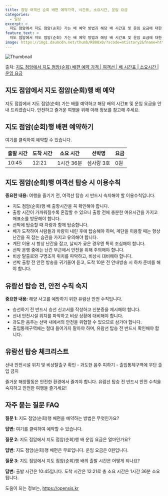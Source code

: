 ```yaml
---
title: 점암 여객선 순회 배편 예약가격, 시간표, 소요시간, 운임 요금
categories:
  - 일상
excerpt: >
  지도 점암에서 지도 점암(순회) 가는 배 예약 방법과 해당 배 시간표 및 운임 요금에 대한 가격 정보를 안내 드리겠습니다. 안전하고 재밋는 지도 점암(순회)행 여행을 위해 아래 정보 참고하시기 바랍니다. 지도 점암(순회)행 배편 예약하기 👈 클릭지도 점암에서 지도 점암(순회)행 배 시간표출발 시간도착 시간소요 시간선박명요금10:4512:211시간 36분섬사랑 3호0원지도 점암(순회)행 배편 예약하기 👈 클릭지도 점암에서 지도 점암(순회)행 여객선 탑승 시 이용수칙여행을 즐기기 전, 여객선 탑승 시 반드시 숙지해야 할 이용수칙중요한 내용: 1) 지도점암에서 지도점암(순회)행 배 출항시간을 꼭 확인해야 합니다. 2) 출항 시간이 가까워질수록 혼잡할 수 있으니 출항 전에 충분한 여유시간을 가지고 매표소를 방문..
feature_text: >
  지도 점암에서 지도 점암(순회) 가는 배 예약 방법과 해당 배 시간표 및 운임 요금에 대한 가격 정보를 안내 드리겠습니다. 안전하고 재밋는 지도 점암(순회)행 여행을 위해 아래 정보 참고하시기 바랍니다. 지도 점암(순회)행 배편 예약하기 👈 클릭지도 점암에서 지도 점암(순회)행 배 시간표출발 시간도착 시간소요 시간선박명요금10:4512:211시간 36분섬사랑 3호0원지도 점암(순회)행 배편 예약하기 👈 클릭지도 점암에서 지도 점암(순회)행 여객선 탑승 시 이용수칙여행을 즐기기 전, 여객선 탑승 시 반드시 숙지해야 할 이용수칙중요한 내용: 1) 지도점암에서 지도점암(순회)행 배 출항시간을 꼭 확인해야 합니다. 2) 출항 시간이 가까워질수록 혼잡할 수 있으니 출항 전에 충분한 여유시간을 가지고 매표소를 방문..
image: https://img1.daumcdn.net/thumb/R800x0/?scode=mtistory2&fname=https%3A%2F%2Fblog.kakaocdn.net%2Fdn%2FpFkc5%2FbtsHB8h4DqH%2FOFkqNklbLCTKRY8cwAkIy0%2Fimg.webp
---
```


![Thumbnail](https://img1.daumcdn.net/thumb/R800x0/?scode=mtistory2&fname=https%3A%2F%2Fblog.kakaocdn.net%2Fdn%2FpFkc5%2FbtsHB8h4DqH%2FOFkqNklbLCTKRY8cwAkIy0%2Fimg.webp)

<p>출처: <a href="https://opensis.kr/entry/%EC%A7%80%EB%8F%84-%EC%A0%90%EC%95%94%EC%97%90%EC%84%9C-%EC%A7%80%EB%8F%84-%EC%A0%90%EC%95%94%EC%88%9C%ED%9A%8C-%EB%B0%B0%ED%8E%B8-%EC%98%88%EC%95%BD-%EA%B0%80%EA%B2%A9-%EC%97%AC%EA%B0%9D%EC%84%A0-%EB%B0%B0-%EC%8B%9C%EA%B0%84%ED%91%9C-%EC%86%8C%EC%9A%94%EC%8B%9C%EA%B0%84-%EC%9A%B4%EC%9E%84-%EC%9A%94%EA%B8%88" rel="dofollow">지도 점암에서 지도 점암(순회) 배편 예약 가격 | 여객선 | 배 시간표 | 소요시간 | 운임 요금</a> </p>

## 지도 점암에서 지도 점암(순회)행 배 예약

지도 점암에서 지도 점암(순회) 가는 배를 예약하고 해당 배의 시간표 및 운임 요금을 안내 드리겠습니다. 안전하고 즐거운 여행을 위해 아래
정보를 참고해 주세요.

## 지도 점암(순회)행 배편 예약하기

여기를 클릭하여 예약할 수 있습니다.

**출발 시간** | **도착 시간** | **소요 시간** | **선박명** | **요금**  
---|---|---|---|---  
10:45 | 12:21 | 1시간 36분 | 섬사랑 3호 | 0원  
  
## 지도 점암(순회)행 여객선 탑승 시 이용수칙

**중요한 내용:** 여행을 즐기기 전, 여객선 탑승 시 반드시 숙지해야 할 이용수칙입니다.

  * 지도 점암(순회)행 배 출항시간을 꼭 확인해야 합니다.
  * 출항 시간이 가까워질수록 혼잡할 수 있으니 출항 전에 충분한 여유시간을 가지고 매표소를 방문해야 합니다.
  * 선박에 탑승할 때 차량과 함께 탑승합니다.
  * 배가 도착하여 사람들과 차량이 내린 후에 탑승해야 하며, 계단을 이용할 때는 항상 난간을 꼭 잡는 습관을 가지고 유의해야 합니다.
  * 계단 이용 시 항상 난간을 잡고, 날씨가 궂은 경우엔 특히 조심해야 합니다.
  * 선박 운행 중에는 난간 부근에서 안전을 위해 주의해야 합니다.
  * 비상 탈출로와 구명조끼 위치를 파악하고, 비상시 대비해야 합니다.
  * 선박 출항 전 안전 방송을 귀기울여 듣고, 도착 10분 전 안내방송 시 하차 준비를 해야 합니다.

## 유람선 탑승 전, 안전 수칙 숙지

**중요한 내용:** 해양 사고를 예방하기 위한 유람선 안전 수칙입니다.

  * 승선하기 전 반드시 승선 신고서를 작성하고 신분증을 제시해야 합니다.
  * 선내 안전시설 위치를 파악하고 비상 상황에 대비해야 합니다.
  * 과도한 음주는 선박 내에서의 안전을 위협할 수 있으므로 삼가야 합니다.
  * 출입통제구역에는 절대 들어가지 말아야 하며, 유람선 탑승 전 반드시 확인해야 합니다.

## 유람선 탑승 체크리스트

선내 안전시설 위치 및 비상탈출구 확인 - 과도한 음주 피하기 - 출입통제구역에 무단 출입 금지

즐거운 해양활동은 안전한 환경에서 즐겨야 합니다. 유람선 탑승 전 반드시 안전 수칙을 숙지하고 안전한 여행을 즐기세요!

## 자주 묻는 질문 FAQ

**질문 1:** 지도 점암(순회)행 배편을 예약하는 방법은 무엇인가요?

**답변:** 여기를 클릭하여 예약할 수 있습니다.

**질문 2:** 지도 점암에서 지도 점암(순회)행 배 운임 요금은 얼마인가요?

**답변:** 지도 점암(순회)행 배편은 무료입니다. 운임 요금은 0원입니다.

**질문 3:** 지도 점암에서 지도 점암(순회)행 배의 출발 시간은 어떻게 되나요?

**답변:** 출발 시간은 10:45입니다. 도착 시간은 12:21로 총 소요 시간은 1시간 36분 소요됩니다.



 

도움이 되는 정보는, <a href="https://opensis.kr" rel="dofollow">https://opensis.kr</a>


